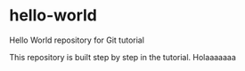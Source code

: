 # hello-world
Hello World repository for Git tutorial

This repository is built step by step in the tutorial.
Holaaaaaaa
